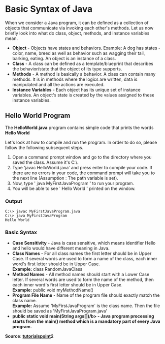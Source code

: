 # Basic Syntax of Java

When we consider a Java program, it can be defined as a collection of objects that communicate via invoking each other's methods. Let us now briefly look into what do class, object, methods, and instance variables mean.

* <b>Object</b> - Objects have states and behaviors. Example: A dog has states - color, name, breed as well as behavior such as wagging their tail, barking, eating. An object is an instance of a class.
* <b>Class</b> - A class can be defined as a template/blueprint that describes the behavior/state that the object of its type supports.
* <b>Methods</b> - A method is basically a behavior. A class can contain many methods. It is in methods where the logics are written, data is manipulated and all the actions are executed.
* <b>Instance Variables</b> - Each object has its unique set of instance variables. An object's state is created by the values assigned to these instance variables.

## Hello World Program
The <b>HelloWorld.java</b> program contains simple code that prints the words <b>Hello World</b>

Let's look at how to compile and run the program. In order to do so, please follow the following subsequent steps.
1. Open a command prompt window and go to the directory where you saved the class. Assume it's C:\\.
2. Type 'javac HelloWorld.java' and press enter to compile your code. If there are no errors in your code, the command prompt will take you to the next line (Assumption : The path variable is set).
3. Now, type ' java MyFirstJavaProgram ' to run your program.
4. You will be able to see ' Hello World ' printed on the window.

### Output
```shell
C:\> javac MyFirstJavaProgram.java
C:\> java MyFirstJavaProgram 
Hello World
```

### Basic Syntax
* <b>Case Sensitivity</b> - Java is case sensitive, which means identifier Hello and hello would have different meaning in Java.
* <b>Class Names</b> - For all class names the first letter should be in Upper Case. If several words are used to form a name of the class, each inner word's first letter should be in Upper Case.
<br><b>Example:</b> class RandomJavaClass
* <b>Method Names</b> - All method names should start with a Lower Case letter. If several words are used to form the name of the method, then each inner word's first letter should be in Upper Case.
<br><b>Example:</b> public void myMethodName()
* <b>Program File Name</b> - Name of the program file should exactly match the class name.
<br><b>Example:</b> Assume 'MyFirstJavaProgram' is the class name. Then the file should be saved as 'MyFirstJavaProgram.java'
* <b>public static void main(String args[])/b> - Java program processing starts from the main() method which is a mandatory part of every Java program.

Source: [tutorialspoint](https://www.tutorialspoint.com/java/java_basic_syntax.htm)2